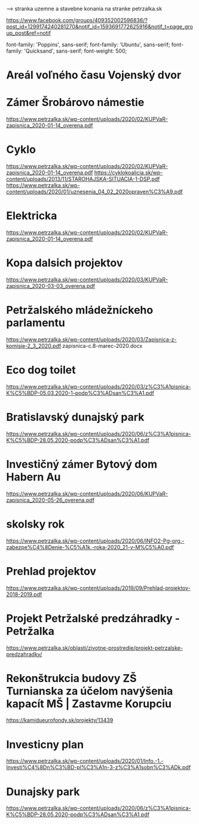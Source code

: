 --> stranka uzemne a stavebne konania na stranke petrzalka.sk

https://www.facebook.com/groups/409352002596836/?post_id=1299174240281270&notif_id=1593691772625916&notif_t=page_group_post&ref=notif

<link href="https://fonts.googleapis.com/css?family=Poppins:400,500" rel="stylesheet">
font-family: 'Poppins', sans-serif;

<link href="https://fonts.googleapis.com/css?family=Ubuntu:400,500" rel="stylesheet">
font-family: 'Ubuntu', sans-serif;

<link href="https://fonts.googleapis.com/css?family=Quicksand:500" rel="stylesheet">
font-family: 'Quicksand', sans-serif;
font-weight: 500;

# Areál voľného času Vojenský dvor

# Zámer Šrobárovo námestie
https://www.petrzalka.sk/wp-content/uploads/2020/02/KUPVaR-zapisnica_2020-01-14_overena.pdf

# Cyklo
https://www.petrzalka.sk/wp-content/uploads/2020/02/KUPVaR-zapisnica_2020-01-14_overena.pdf
https://cyklokoalicia.sk/wp-content/uploads/2013/11/STAROHAJSKA-SITUACIA-1-DSP.pdf
https://www.petrzalka.sk/wp-content/uploads/2020/01/uznesenia_04_02_2020opraven%C3%A9.pdf

# Elektricka
https://www.petrzalka.sk/wp-content/uploads/2020/02/KUPVaR-zapisnica_2020-01-14_overena.pdf

# Kopa dalsich projektov
https://www.petrzalka.sk/wp-content/uploads/2020/03/KUPVaR-zapisnica_2020-03-03_overena.pdf

# Petržalského mládežníckeho parlamentu
https://www.petrzalka.sk/wp-content/uploads/2020/03/Zapisnica-z-komisie-2_3_2020.pdf
zapisnica-c.8-marec-2020.docx

# Eco dog toilet
https://www.petrzalka.sk/wp-content/uploads/2020/03/z%C3%A1pisnica-K%C5%BDP-05.03.2020-1-podp%C3%ADsan%C3%A1.pdf

# Bratislavský dunajský park
https://www.petrzalka.sk/wp-content/uploads/2020/06/z%C3%A1pisnica-K%C5%BDP-28.05.2020-podp%C3%ADsan%C3%A1.pdf

# Investičný zámer Bytový dom Habern Au
https://www.petrzalka.sk/wp-content/uploads/2020/06/KUPVaR-zapisnica_2020-05-26_overena.pdf

# skolsky rok
https://www.petrzalka.sk/wp-content/uploads/2020/06/INFO2-Pg-org.-zabezpe%C4%8Denie-%C5%A1k.-roka-2020_21-v-M%C5%A0.pdf

# Prehlad projektov
https://www.petrzalka.sk/wp-content/uploads/2019/09/Prehlad-projektov-2018-2019.pdf

# Projekt Petržalské predzáhradky - Petržalka
https://www.petrzalka.sk/oblasti/zivotne-prostredie/projekt-petrzalske-predzahradky/

# Rekonštrukcia budovy ZŠ Turnianska za účelom navýšenia kapacít MŠ | Zastavme Korupciu
https://kamidueurofondy.sk/projekty/13439

# Investicny plan
https://www.petrzalka.sk/wp-content/uploads/2020/01/Info.-1.-Investi%C4%8Dn%C3%BD-pl%C3%A1n-3-z%C3%A1sobn%C3%ADk.pdf

# Dunajsky park
https://www.petrzalka.sk/wp-content/uploads/2020/06/z%C3%A1pisnica-K%C5%BDP-28.05.2020-podp%C3%ADsan%C3%A1.pdf

